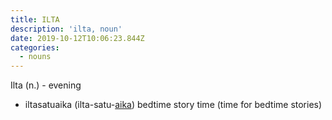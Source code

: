 ```yaml
---
title: ILTA
description: 'ilta, noun'
date: 2019-10-12T10:06:23.844Z
categories:
  - nouns
---
```

<Categories />



Ilta (n.) - evening

* iltasatuaika (ilta-satu-[aika](https://word-sana.netlify.com/lessons/aika.html)) bedtime story time (time for bedtime stories)
